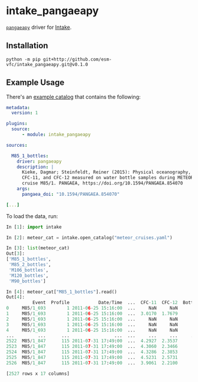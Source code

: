 # intake_pangaeapy

[`pangaeapy`](https://github.com/pangaea-data-publisher/pangaeapy) driver for [Intake](https://intake.readthedocs.io/).

## Installation

```shell
python -m pip git+http://github.com/esm-vfc/intake_pangaeapy.git@v0.1.0
```

## Example Usage

There's an [example catalog](examples/meteor_cruises.yaml) that contains the following:
```yaml
metadata:
  version: 1

plugins:
  source:
      - module: intake_pangaeapy

sources:

  M85_1_bottles:
    driver: pangaeapy
    description: |
      Kieke, Dagmar; Steinfeldt, Reiner (2015): Physical oceanography,
      CFC-11, and CFC-12 measured on water bottle samples during METEOR
      cruise M85/1. PANGAEA, https://doi.org/10.1594/PANGAEA.854070
    args:
      pangaea_doi: "10.1594/PANGAEA.854070"

[...]
```

To load the data, run:
```python
In [1]: import intake

In [2]: meteor_cat = intake.open_catalog("meteor_cruises.yaml")

In [3]: list(meteor_cat)
Out[3]:
['M85_1_bottles',
 'M85_2_bottles',
 'M106_bottles',
 'M120_bottles',
 'M90_bottles']

In [4]: meteor_cat["M85_1_bottles"].read()
Out[4]:
          Event  Profile           Date/Time  ...  CFC-11  CFC-12  Bottle
0     M85/1_693        1 2011-06-25 15:16:00  ...     NaN     NaN       1
1     M85/1_693        1 2011-06-25 15:16:00  ...  3.0170  1.7679       2
2     M85/1_693        1 2011-06-25 15:16:00  ...     NaN     NaN       3
3     M85/1_693        1 2011-06-25 15:16:00  ...     NaN     NaN       4
4     M85/1_693        1 2011-06-25 15:16:00  ...     NaN     NaN       5
...         ...      ...                 ...  ...     ...     ...     ...
2522  M85/1_847      115 2011-07-31 17:49:00  ...  4.2927  2.3537      18
2523  M85/1_847      115 2011-07-31 17:49:00  ...  4.3060  2.3466      19
2524  M85/1_847      115 2011-07-31 17:49:00  ...  4.3286  2.3853      20
2525  M85/1_847      115 2011-07-31 17:49:00  ...  4.5231  2.5731      21
2526  M85/1_847      115 2011-07-31 17:49:00  ...  3.9061  2.2100      22

[2527 rows x 17 columns]

```
